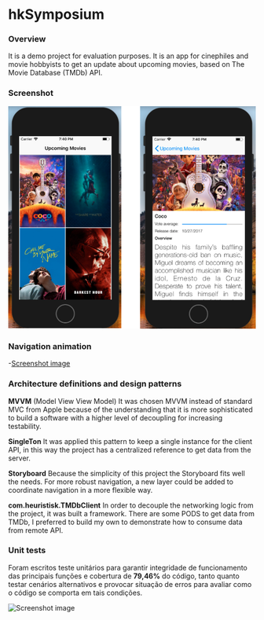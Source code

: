 # hkSymposium
### Overview
It is a demo project for evaluation purposes. It is an app for cinephiles and movie hobbyists to get an update about upcoming movies, based on The Movie Database (TMDb) API.

### Screenshot

![Screenshot image](https://github.com/heuristisk/hkSymposium/blob/development/hkSymposium/resource/screenshots/screenshot.png?raw=true)

### Navigation animation

-[Screenshot image](https://github.com/heuristisk/hkSymposium/blob/development/hkSymposium/resource/screenshots/presentation.gif)

### Architecture definitions and design patterns

**MVVM**  (Model View View Model) It was chosen MVVM instead of standard MVC from Apple because of the understanding that it is more sophisticated to build a software with a higher level of decoupling for increasing testability. 

**SingleTon** It was applied this pattern to keep a single instance for the client API, in this way the project has a centralized reference to get data from the server.

**Storyboard** Because the simplicity of this project the Storyboard fits well the needs. For more robust navigation, a new layer could be added to coordinate navigation in a more flexible way.  

**com.heuristisk.TMDbClient**  In order to decouple the networking logic from the project, it was built a framework. There are some PODS to get data from TMDb, I preferred to build my own to demonstrate how to consume data from remote API.
 

### Unit tests

Foram escritos teste unitários para garantir integridade de funcionamento das principais funções e cobertura de **79,46%** do código, tanto quanto testar cenários alternativos e provocar situação de erros para avaliar como o código se comporta em tais condições.

![Screenshot image](https://gitlab.com/anderson.gusmao/evaluation/raw/master/fastshop/resources/markdown/coverage.png)




